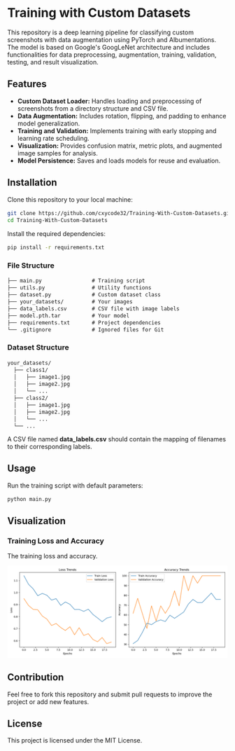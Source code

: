 # Training with Custom Datasets

This repository is a deep learning pipeline for classifying custom screenshots with data augmentation using PyTorch and Albumentations. The model is based on Google's GoogLeNet architecture and includes functionalities for data preprocessing, augmentation, training, validation, testing, and result visualization.


## Features

- **Custom Dataset Loader:** Handles loading and preprocessing of screenshots from a directory structure and CSV file.
- **Data Augmentation:** Includes rotation, flipping, and padding to enhance model generalization.
- **Training and Validation:** Implements training with early stopping and learning rate scheduling.
- **Visualization:** Provides confusion matrix, metric plots, and augmented image samples for analysis.
- **Model Persistence:** Saves and loads models for reuse and evaluation.


## Installation

Clone this repository to your local machine:
```bash
git clone https://github.com/cxycode32/Training-With-Custom-Datasets.git
cd Training-With-Custom-Datasets
```

Install the required dependencies:
```bash
pip install -r requirements.txt
```


### File Structure
```
├── main.py                # Training script
├── utils.py               # Utility functions
├── dataset.py             # Custom dataset class
├── your_datasets/         # Your images
├── data_labels.csv        # CSV file with image labels
├── model.pth.tar          # Your model
├── requirements.txt       # Project dependencies
└── .gitignore             # Ignored files for Git
```


### Dataset Structure
```
your_datasets/
  ├── class1/
  │   ├── image1.jpg
  │   ├── image2.jpg
  │   └── ...
  ├── class2/
  │   ├── image1.jpg
  │   ├── image2.jpg
  │   └── ...
  └── ...

```
A CSV file named **data_labels.csv** should contain the mapping of filenames to their corresponding labels.


## Usage

Run the training script with default parameters:
```bash
python main.py
```


## Visualization

### Training Loss and Accuracy

The training loss and accuracy.

![Training Loss And Accuracy](./assets/training-loss-and-accuracy.png)


## Contribution

Feel free to fork this repository and submit pull requests to improve the project or add new features.


## License

This project is licensed under the MIT License.
